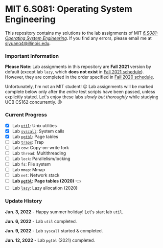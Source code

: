 # MIT 6.S081: Operating System Engineering

This repository contains my solutions to the lab assignments of MIT
[*6.S081: Operating System Engineering*](https://pdos.csail.mit.edu/6.828/2021/schedule.html). If you find any errors, please
email me at siyuanq4@illinois.edu.

### Important Information

**Please Note**: Lab assignments in this repository are **Fall 2021** version by default (except lab `lazy`, which **does not exist**
in [Fall 2021 schedule](https://pdos.csail.mit.edu/6.828/2021/schedule.html)). However, they are completed in the order specified
in [Fall 2020 schedule](https://pdos.csail.mit.edu/6.828/2020/schedule.html).

Unfortunately, I'm not an MIT student! :wink: Lab assignments will be marked complete below only after the *entire* test scripts have been
passed, unless explicitly stated. Let's enjoy these labs *slowly but thoroughly* while studying UCB CS162 concurrently. :stuck_out_tongue_closed_eyes:

### Current Progress

- [x] Lab [`util`](https://github.com/Brant-Skywalker/MIT-6.S081/tree/util): Unix utilities
- [x] Lab [`syscall`](https://github.com/Brant-Skywalker/MIT-6.S081/tree/syscall): System calls
- [x] Lab [`pgtbl`](https://github.com/Brant-Skywalker/MIT-6.S081/tree/pgtbl-2021): Page tables
- [ ] Lab [`traps`](https://github.com/Brant-Skywalker/MIT-6.S081/tree/traps): Trap
- [ ] Lab `cow`: Copy-on-write fork
- [ ] Lab `thread`: Multithreading
- [ ] Lab `lock`: Parallelism/locking
- [ ] Lab `fs`: File system
- [ ] Lab `mmap`: Mmap
- [ ] Lab `net`: Network stack
- [ ] **Lab [`pgtbl`](https://github.com/Brant-Skywalker/MIT-6.S081/tree/pgtbl-2020): Page tables (2020)** :point_left:
- [ ] Lab [`lazy`](https://github.com/Brant-Skywalker/MIT-6.S081/tree/lazy): Lazy allocation (2020)

### Update History

**Jun. 3, 2022** - Happy summer holiday! Let's start lab `util`.

**Jun. 6, 2022** - Lab `util` completed.

**Jun. 9, 2022** - Lab `syscall` started & completed.

**Jun. 12, 2022** - Lab `pgtbl` (2021) completed.
